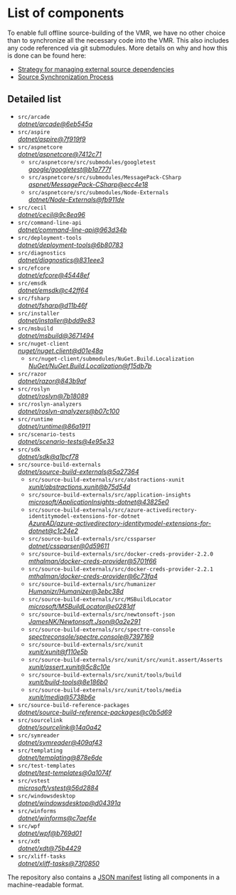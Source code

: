﻿# List of components

To enable full offline source-building of the VMR, we have no other choice than to synchronize all the necessary code into the VMR. This also includes any code referenced via git submodules. More details on why and how this is done can be found here:
- [Strategy for managing external source dependencies](src/arcade/Documentation/UnifiedBuild/VMR-Strategy-For-External-Source.md)
- [Source Synchronization Process](src/arcade/Documentation/UnifiedBuild/VMR-Design-And-Operation.md#source-synchronization-process)

## Detailed list

<!-- component list beginning -->
- `src/arcade`  
*[dotnet/arcade@6eb545a](https://github.com/dotnet/arcade/tree/6eb545ab682b04dc72cf574252b7843ec657dd99)*
- `src/aspire`  
*[dotnet/aspire@7f919f9](https://github.com/dotnet/aspire/tree/7f919f99dee96dd326cedeb1c6240f6352754385)*
- `src/aspnetcore`  
*[dotnet/aspnetcore@7412c71](https://github.com/dotnet/aspnetcore/tree/7412c71cf881392233b5652310ab2b9e7fdf71eb)*
    - `src/aspnetcore/src/submodules/googletest`  
    *[google/googletest@b1a777f](https://github.com/google/googletest/tree/b1a777f31913f8a047f43b2a5f823e736e7f5082)*
    - `src/aspnetcore/src/submodules/MessagePack-CSharp`  
    *[aspnet/MessagePack-CSharp@ecc4e18](https://github.com/aspnet/MessagePack-CSharp/tree/ecc4e18ad7a0c7db51cd7e3d2997a291ed01444d)*
    - `src/aspnetcore/src/submodules/Node-Externals`  
    *[dotnet/Node-Externals@fb911de](https://github.com/dotnet/Node-Externals/tree/fb911deddbaf7367146718374a403d393571f18a)*
- `src/cecil`  
*[dotnet/cecil@9c8ea96](https://github.com/dotnet/cecil/tree/9c8ea966df62f764523b51772763e74e71040a92)*
- `src/command-line-api`  
*[dotnet/command-line-api@963d34b](https://github.com/dotnet/command-line-api/tree/963d34b1fb712c673bfb198133d7e988182c9ef4)*
- `src/deployment-tools`  
*[dotnet/deployment-tools@6b80783](https://github.com/dotnet/deployment-tools/tree/6b80783f6743ee9f18940eb6acb7135e5c111d4b)*
- `src/diagnostics`  
*[dotnet/diagnostics@831eee3](https://github.com/dotnet/diagnostics/tree/831eee3a9e69dd886fa190a9914a7f66260c653a)*
- `src/efcore`  
*[dotnet/efcore@45448ef](https://github.com/dotnet/efcore/tree/45448efb1da8914489739bc4116f7a8f6c9374a2)*
- `src/emsdk`  
*[dotnet/emsdk@c42ff64](https://github.com/dotnet/emsdk/tree/c42ff642a91a8aa4345de1728c3fa585ec13e1e6)*
- `src/fsharp`  
*[dotnet/fsharp@d11b46f](https://github.com/dotnet/fsharp/tree/d11b46f7cdaa90ab5663bf16f7f54349204545a9)*
- `src/installer`  
*[dotnet/installer@bdd9e83](https://github.com/dotnet/installer/tree/bdd9e8321c356cc110d8a0accf89fdafc60c9d86)*
- `src/msbuild`  
*[dotnet/msbuild@3671494](https://github.com/dotnet/msbuild/tree/367149434a51b18724b7a92b419644fabf06604f)*
- `src/nuget-client`  
*[nuget/nuget.client@d01e48a](https://github.com/nuget/nuget.client/tree/d01e48ace560689897c1c642591659126736feb8)*
    - `src/nuget-client/submodules/NuGet.Build.Localization`  
    *[NuGet/NuGet.Build.Localization@f15db7b](https://github.com/NuGet/NuGet.Build.Localization/tree/f15db7b7c6f5affbea268632ef8333d2687c8031)*
- `src/razor`  
*[dotnet/razor@843b9af](https://github.com/dotnet/razor/tree/843b9af51d1f4913193883b66a1b20f5562ddaa5)*
- `src/roslyn`  
*[dotnet/roslyn@7b18089](https://github.com/dotnet/roslyn/tree/7b18089cb8f4c5a16de67205236522ba86b0a1c0)*
- `src/roslyn-analyzers`  
*[dotnet/roslyn-analyzers@b07c100](https://github.com/dotnet/roslyn-analyzers/tree/b07c100bfc66013a8444172d00cfa04c9ceb5a97)*
- `src/runtime`  
*[dotnet/runtime@86a1911](https://github.com/dotnet/runtime/tree/86a1911d7cbff65fc82b373e7fece572c9f0fd52)*
- `src/scenario-tests`  
*[dotnet/scenario-tests@4e95e33](https://github.com/dotnet/scenario-tests/tree/4e95e339e9ea1dfb6203122f3fd6b42296e95f39)*
- `src/sdk`  
*[dotnet/sdk@a1bcf78](https://github.com/dotnet/sdk/tree/a1bcf78cd09343b30bda62dfbcf495edc02bfcaf)*
- `src/source-build-externals`  
*[dotnet/source-build-externals@5a27364](https://github.com/dotnet/source-build-externals/tree/5a273649709de76f61957e3d69e1f031e5ac82e2)*
    - `src/source-build-externals/src/abstractions-xunit`  
    *[xunit/abstractions.xunit@b75d54d](https://github.com/xunit/abstractions.xunit/tree/b75d54d73b141709f805c2001b16f3dd4d71539d)*
    - `src/source-build-externals/src/application-insights`  
    *[microsoft/ApplicationInsights-dotnet@43825e0](https://github.com/microsoft/ApplicationInsights-dotnet/tree/43825e06a22cdfb702fc199a7ba99a7d541d48c6)*
    - `src/source-build-externals/src/azure-activedirectory-identitymodel-extensions-for-dotnet`  
    *[AzureAD/azure-activedirectory-identitymodel-extensions-for-dotnet@c1c24e2](https://github.com/AzureAD/azure-activedirectory-identitymodel-extensions-for-dotnet/tree/c1c24e29d5eeac2a2cd53fe0b5656924bdb69e3d)*
    - `src/source-build-externals/src/cssparser`  
    *[dotnet/cssparser@0d59611](https://github.com/dotnet/cssparser/tree/0d59611784841735a7778a67aa6e9d8d000c861f)*
    - `src/source-build-externals/src/docker-creds-provider-2.2.0`  
    *[mthalman/docker-creds-provider@5701f66](https://github.com/mthalman/docker-creds-provider/tree/5701f6667c1fbd805684857baaa860383bbdfed7)*
    - `src/source-build-externals/src/docker-creds-provider-2.2.1`  
    *[mthalman/docker-creds-provider@6c73fa4](https://github.com/mthalman/docker-creds-provider/tree/6c73fa4784795ae07f49305a057abf5c473d2adb)*
    - `src/source-build-externals/src/humanizer`  
    *[Humanizr/Humanizer@3ebc38d](https://github.com/Humanizr/Humanizer/tree/3ebc38de585fc641a04b0e78ed69468453b0f8a1)*
    - `src/source-build-externals/src/MSBuildLocator`  
    *[microsoft/MSBuildLocator@e0281df](https://github.com/microsoft/MSBuildLocator/tree/e0281df33274ac3c3e22acc9b07dcb4b31d57dc0)*
    - `src/source-build-externals/src/newtonsoft-json`  
    *[JamesNK/Newtonsoft.Json@0a2e291](https://github.com/JamesNK/Newtonsoft.Json/tree/0a2e291c0d9c0c7675d445703e51750363a549ef)*
    - `src/source-build-externals/src/spectre-console`  
    *[spectreconsole/spectre.console@7397169](https://github.com/spectreconsole/spectre.console/tree/7397169a2757dc3657598bdea4ac222c0f283425)*
    - `src/source-build-externals/src/xunit`  
    *[xunit/xunit@f110e5b](https://github.com/xunit/xunit/tree/f110e5bee5dfd4c08339587c9c3df9292fcb597c)*
    - `src/source-build-externals/src/xunit/src/xunit.assert/Asserts`  
    *[xunit/assert.xunit@5c8c10e](https://github.com/xunit/assert.xunit/tree/5c8c10e085eb42f39f2fe0b40c94bf56649eb0a4)*
    - `src/source-build-externals/src/xunit/tools/build`  
    *[xunit/build-tools@8e186b0](https://github.com/xunit/build-tools/tree/8e186b0f8e398796e75453f3f18952b06d29fdfd)*
    - `src/source-build-externals/src/xunit/tools/media`  
    *[xunit/media@5738b6e](https://github.com/xunit/media/tree/5738b6e86f08e0389c4392b939c20e3eca2d9822)*
- `src/source-build-reference-packages`  
*[dotnet/source-build-reference-packages@c0b5d69](https://github.com/dotnet/source-build-reference-packages/tree/c0b5d69a1a1513528c77fffff708c7502d57c35c)*
- `src/sourcelink`  
*[dotnet/sourcelink@14a0a42](https://github.com/dotnet/sourcelink/tree/14a0a42ffb29b53fb9939f14da5a4be8c6c07e0b)*
- `src/symreader`  
*[dotnet/symreader@409af43](https://github.com/dotnet/symreader/tree/409af431ee684f9e07d34bbd4e51b9933345c1e1)*
- `src/templating`  
*[dotnet/templating@878e6de](https://github.com/dotnet/templating/tree/878e6de43abbb6e988ce2134bce1100c8c911674)*
- `src/test-templates`  
*[dotnet/test-templates@0a1074f](https://github.com/dotnet/test-templates/tree/0a1074fa121ae028c9f4ed06effcf0480cf08d7d)*
- `src/vstest`  
*[microsoft/vstest@56d2884](https://github.com/microsoft/vstest/tree/56d28849af08dc3143d019694aa92f186b89d2ac)*
- `src/windowsdesktop`  
*[dotnet/windowsdesktop@d04391a](https://github.com/dotnet/windowsdesktop/tree/d04391a8d9c6140c58dbd34009f231c258d65eb8)*
- `src/winforms`  
*[dotnet/winforms@c7aef4e](https://github.com/dotnet/winforms/tree/c7aef4e2932a2ee77d3f923dd18ab9fb65566348)*
- `src/wpf`  
*[dotnet/wpf@b769d01](https://github.com/dotnet/wpf/tree/b769d01cd9e41e755513d0c2cee577e838d5ab80)*
- `src/xdt`  
*[dotnet/xdt@75b4429](https://github.com/dotnet/xdt/tree/75b4429c85a3bfe0af11c83048259d0ad6ca6611)*
- `src/xliff-tasks`  
*[dotnet/xliff-tasks@73f0850](https://github.com/dotnet/xliff-tasks/tree/73f0850939d96131c28cf6ea6ee5aacb4da0083a)*
<!-- component list end -->

The repository also contains a [JSON manifest](https://github.com/dotnet/dotnet/blob/main/src/source-manifest.json) listing all components in a machine-readable format.
